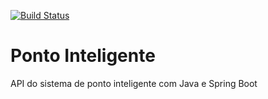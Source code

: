[![Build Status](https://travis-ci.org/SPLopes03/ponto-inteligente-api.svg?branch=master)](https://travis-ci.org/SPLopes03/ponto-inteligente-api)
# Ponto Inteligente
API do sistema de ponto inteligente com Java e Spring Boot
